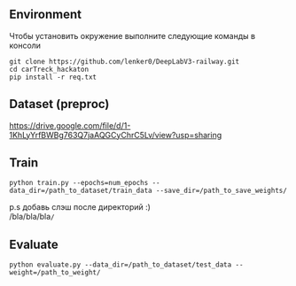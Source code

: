 ## Environment
Чтобы установить окружение выполните следующие команды в консоли

```
git clone https://github.com/lenker0/DeepLabV3-railway.git
cd carTreck_hackaton
pip install -r req.txt
```
## Dataset (preproc)

https://drive.google.com/file/d/1-1KhLyYrfBWBg763Q7jaAQGCyChrC5Lv/view?usp=sharing

## Train

```
python train.py --epochs=num_epochs --data_dir=/path_to_dataset/train_data --save_dir=/path_to_save_weights/
```
p.s добавь слэш после директорий :) <br>
/bla/bla/bla```/```

## Evaluate

``` 
python evaluate.py --data_dir=/path_to_dataset/test_data --weight=/path_to_weight/
```

